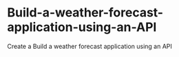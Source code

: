 # Build-a-weather-forecast-application-using-an-API
Create a Build a weather forecast application using an API
